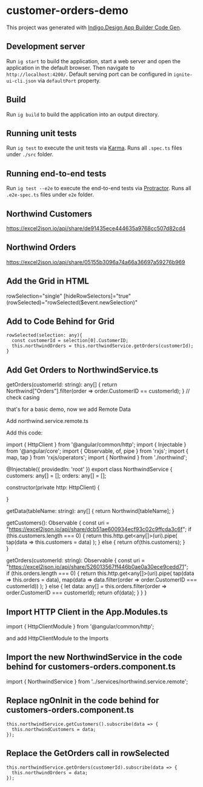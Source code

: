 # customer-orders-demo

This project was generated with [Indigo.Design App Builder Code Gen](https://www.infragistics.com/products/indigo-design/app-builder).

## Development server

Run `ig start` to build the application, start a web server and open the application in the default browser. Then navigate to `http://localhost:4200/`. Default serving port can be configured in `ignite-ui-cli.json` via `defaultPort` property.

## Build

Run `ig build` to build the application into an output directory.

## Running unit tests

Run `ig test` to execute the unit tests via [Karma](https://karma-runner.github.io). Runs all `.spec.ts` files under `./src` folder.

## Running end-to-end tests

Run `ig test --e2e` to execute the end-to-end tests via [Protractor](http://www.protractortest.org/). Runs all `.e2e-spec.ts` files under `e2e` folder.





Northwind Customers
--------------------
https://excel2json.io/api/share/de91435ece444635a9768cc507d82cd4

Northwind Orders
-----------------
https://excel2json.io/api/share/05155b3096a74a66a36697a59276b969


Add the Grid in HTML
---------------------
rowSelection="single" [hideRowSelectors]="true" (rowSelected)="rowSelected($event.newSelection)"  


Add to Code Behind for Grid
----------------------------
    rowSelected(selection: any){
      const customerId = selection[0].CustomerID;
      this.northwindOrders = this.northwindService.getOrders(customerId);
    }

Add Get Orders to NorthwindService.ts
--------------------------------------
  getOrders(customerId: string): any[] {
    return Northwind["Orders"].filter(order => order.CustomerID == customerId);
  }
// check casing

that's for a basic demo, now we add Remote Data

Add northwind.service.remote.ts

Add this code:

import { HttpClient } from '@angular/common/http';
import { Injectable } from '@angular/core';
import { Observable, of, pipe } from 'rxjs';
import { map, tap } from 'rxjs/operators';
import { Northwind } from './northwind';

@Injectable({
  providedIn: 'root'
})
export class NorthwindService {
  customers: any[] = [];
  orders: any[] = [];
  
  constructor(private http: HttpClient) {
    
  }

  getData(tableName: string): any[] {
    return Northwind[tableName];
  }

  getCustomers(): Observable<any> {
    const uri = "https://excel2json.io/api/share/dcb51ae600934ecf93c02c9ffcda3c6f";
    if (this.customers.length === 0) {
      return this.http.get<any[]>(uri).pipe(
        tap(data => this.customers = data)
      );
    }
    else {
      return of(this.customers);
    }    
  }

  getOrders(customerId: string): Observable<any> {
    const uri = "https://excel2json.io/api/share/526013567ff446b0ae0a30ece9cedd71";    
    if (this.orders.length === 0) {
      return this.http.get<any[]>(uri).pipe(
        tap(data => this.orders = data),
        map(data => data.filter(order => order.CustomerID === customerId))
        );
    }
    else
    {
      let data: any[] = this.orders.filter(order => order.CustomerID === customerId);
      return of(data);
    }
  }
}



Import HTTP Client in the App.Modules.ts
-----------------------------------------
import { HttpClientModule } from '@angular/common/http';

and add HttpClientModule to the Imports


Import the new NorthwindService in the code behind for customers-orders.component.ts
-------------------------------------------------------------------------------------
import { NorthwindService } from '../services/northwind.service.remote';


Replace ngOnInit in the code behind for customers-orders.component.ts
----------------------------------------------------------------------
    this.northwindService.getCustomers().subscribe(data => {
      this.northwindCustomers = data;
    });

Replace the GetOrders call in rowSelected
-----------------------------------------
    this.northwindService.getOrders(customerId).subscribe(data => {
      this.northwindOrders = data;
    });
